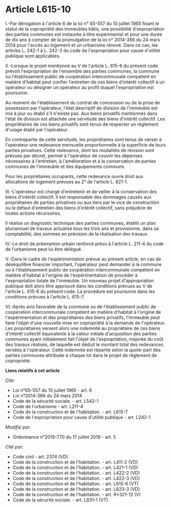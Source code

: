 # Article L615-10

I.-Par dérogation à l'article 6 de la loi n° 65-557 du 10 juillet 1965 fixant le statut de la copropriété des immeubles
bâtis, une possibilité d'expropriation des parties communes est instaurée à titre expérimental et pour une durée de dix ans à
compter de la promulgation de la loi n° 2014-366 du 24 mars 2014 pour l'accès au logement et un urbanisme rénové. Dans ce
cas, les articles L. 242-1 à L. 242-3 du code de l'expropriation pour cause d'utilité publique sont applicables. 

II.-Lorsque le projet mentionné au V de l'article L. 615-6 du présent code prévoit l'expropriation de l'ensemble des parties
communes, la commune ou l'établissement public de coopération intercommunale compétent en matière d'habitat peut confier
l'entretien de ces biens d'intérêt collectif à un opérateur ou désigner un opérateur au profit duquel l'expropriation est
poursuivie. 

Au moment de l'établissement du contrat de concession ou de la prise de possession par l'opérateur, l'état descriptif de
division de l'immeuble est mis à jour ou établi s'il n'existe pas. Aux biens privatifs mentionnés dans l'état de division est
attachée une servitude des biens d'intérêt collectif. Les propriétaires de ces biens privatifs sont tenus de respecter un
règlement d'usage établi par l'opérateur. 

En contrepartie de cette servitude, les propriétaires sont tenus de verser à l'opérateur une redevance mensuelle
proportionnelle à la superficie de leurs parties privatives. Cette redevance, dont les modalités de révision sont prévues par
décret, permet à l'opérateur de couvrir les dépenses nécessaires à l'entretien, à l'amélioration et à la conservation de
parties communes de l'immeuble et des équipements communs. 

Pour les propriétaires occupants, cette redevance ouvre droit aux allocations de logement prévues       au 2° de l'article L.
821-1. 

III.-L'opérateur est chargé d'entretenir et de veiller à la conservation des biens d'intérêt collectif. Il est responsable
des dommages causés aux propriétaires de parties privatives ou aux tiers par le vice de construction ou le défaut d'entretien
des biens d'intérêt collectif, sans préjudice de toutes actions récursoires. 

Il réalise un diagnostic technique des parties communes, établit un plan pluriannuel de travaux actualisé tous les trois ans
et provisionne, dans sa comptabilité, des sommes en prévision de la réalisation des travaux. 

IV.-Le droit de préemption urbain renforcé prévu à l'article L. 211-4 du code de l'urbanisme peut lui être délégué. 

V.-Dans le cadre de l'expérimentation prévue au présent article, en cas de déséquilibre financier important, l'opérateur peut
demander à la commune ou à l'établissement public de coopération intercommunale compétent en matière d'habitat à l'origine de
l'expérimentation de procéder à l'expropriation totale de l'immeuble. Un nouveau projet d'appropriation publique doit alors
être approuvé dans les conditions prévues au V de l'article L. 615-6 du présent code. La procédure est poursuivie dans les
conditions prévues à l'article L. 615-7. 

VI.-Après avis favorable de la commune ou de l'établissement public de coopération intercommunale compétent en matière
d'habitat à l'origine de l'expérimentation et des propriétaires des biens privatifs, l'immeuble peut faire l'objet d'une
nouvelle mise en copropriété à la demande de l'opérateur. Les propriétaires versent alors une indemnité au propriétaire de
ces biens d'intérêt collectif équivalente à la valeur initiale d'acquisition des parties communes ayant initialement fait
l'objet de l'expropriation, majorée du coût des travaux réalisés, de laquelle est déduit le montant total des redevances
versées à l'opérateur. Cette indemnité est répartie selon la quote-part des parties communes attribuée à chaque lot dans le
projet de règlement de copropriété.

**Liens relatifs à cet article**

_Cite_:

  - Loi n°65-557 du 10 juillet 1965 - art. 6
  - Loi n°2014-366 du 24 mars 2014
  - Code de la sécurité sociale. - art. L542-1
  - Code de l'urbanisme - art. L211-4
  - Code de la construction et de l'habitation. - art. L615-7
  - Code de l'expropriation pour cause d'utilité publique - art. L242-1

_Modifié par_:

  - Ordonnance n°2019-770 du 17 juillet 2019 - art. 5

_Cité par_:

  - Code civil - art. 2374 (VD)
  - Code de la construction et de l'habitation. - art. L411-2 (VD)
  - Code de la construction et de l'habitation. - art. L421-1 (VD)
  - Code de la construction et de l'habitation. - art. L422-2 (VD)
  - Code de la construction et de l'habitation. - art. L422-3 (VD)
  - Code de la construction et de l'habitation. - art. L615-6 (VT)
  - Code de la construction et de l'habitation. - art. L823-3 (VD)
  - Code de la construction et de l'habitation. - art. R*321-12 (V)
  - Code de la sécurité sociale. - art. L831-1 (VT)
